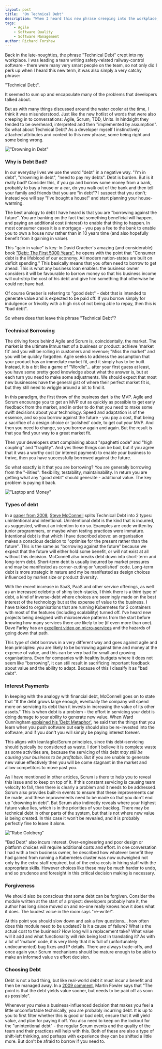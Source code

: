 ```yaml
---
layout: post
title:  "On Technical Debt"
description: "When I heard this new phrase creeping into the workplace, I instinctively attached attributes and context to it, some being right and some being wrong. Initially I assumed it was a bad thing, but really it is another tool to be used, but used wisely."
tags:
    - Agile
    - Software Quality
    - Software Management
author: Richard Forshaw
---
```


Back in the late-noughties, the phrase "Technical Debt" crept into my workplace. I was leading a team writing safety-related railway-control software - there were many very smart people on the team, so not only did I perk up when I heard this new term, it was also simply a very catchy phrase:

"Technical Debt".

It seemed to sum up and encapsulate many of the problems that developers talked about.

But as with many things discussed around the water cooler at the time, I think it was misunderstood. Just like the new hotlist of words that were also creeping in to conversations: Agile, Scrum, TDD, Units. In hindsight they tended to be overheard, interpreted and then "implemented by assumption". So what about Technical Debt? As a developer myself I instinctively attached attributes and context to this new phrase, some being right and some being wrong.

!["Drowning in Debt"](images/Debt.jpg)

### Why is Debt Bad?

In our everyday lives we use the word "debt" in a negative way. "I'm in debt", "drowning in debt", "need to pay my debts". Debt is burden. But is it really bad? Consider this, if you go and borrow some money from a bank, probably to buy a house or a car, do you walk out of the bank and then tell your family and friends that you are "in debt"? I suspect that you don't; instead you will say "I've bought a house!" and start planning your house-warming.

The best analogy to debt I have heard is that you are "borrowing against the future". You are banking on the fact that something beneficial will happen, and paying an additional cost (interest) to enable that thing to happen. In most consumer cases it is a mortgage - you pay a fee to the bank to enable you to own a house now rather than in 10 years time (and also hopefully benefit from it gaining in value).

This "gain in value" is key: In David Graeber's amazing (and considerable) book ["Debt: The First 5000 Years"](https://www.goodreads.com/book/show/6617037-debt), he opens with the point that "Consumer debt is the lifeblood of our economy. All modern nation-states are built on deficit spending." This basically means that you often need to borrow to get ahead. This is what any business loan enables: the business owner considers it will be favourable to borrow money so that his business income will out-strip the cost of his debt and give him something that otherwise he could not have had.

Of course Graeber is referring to "good debt" - debt that is intended to generate value and is expected to be paid off. If you borrow simply for indulgence or frivolity with a high risk of not being able to repay, then this is "bad debt".

So where does that leave this phrase "Technical Debt"?

### Technical Borrowing

The driving force behind Agile and Scrum is, coincidentally, the market. The market is the ultimate litmus test of a business or product: achieve 'market fit' and you will be rolling in customers and revenue; "Miss the market" and you will be quickly forgotten. Agile seeks to address the assumption that your product has an immediate market fit, and it simply has to be built. Instead, it is a bit like a game of "Wordle"... after your first guess at least, you have some pretty good knowledge about what the answer is, but at each turn you need to make some adjustments. We should expect that most new businesses have the general gist of where their perfect market fit is, but they still need to wriggle around a bit to find it.

In this paradigm, the first throw of the business dart is the MVP. Agile and Scrum encourage you to get an MVP out as quickly as possible to get early feedback from the market, and in order to do that you need to make some swift decisions about your technology. Speed and adaptation is of the essence, and so you borrow against the future - you pay a cost, that being a sacrifice of a design choice or 'polished' code, to get out your MVP. And then you need to change, so you borrow again and again. But the result is that you find your way to a great market fit.

Then your developers start complaining about "spaghetti code" and "high coupling" and "fragility". And yes these things can be bad, but if you agree that it was a worthy cost (or interest payment) to enable your business to thrive, then you have successfully borrowed against the future.

So what exactly is it that you are borrowing? You are generally borrowing from the "-ilities": flexibility, testability, maintainability. In return you are getting what any "good debt" should generate - additional value. The key problem is paying it back.

!["Laptop and Money"](images/laptop-creates-money.jpg)

### Types of debt

In a [paper from 2008](http://www.construx.com/uploadedfiles/resources/whitepapers/Managing%20Technical%20Debt.pdf), [Steve McConnell](https://www.linkedin.com/in/stevemcc) splits Technical Debt into 2 types: unintentional and intentional. Unintentional debt is the kind that is incurred, as suggested, without an intention to do so. Examples are code written by junior programmers, or maybe when testing practices were immature. Intentional debt is that which I have described above: an organisation makes a conscious decision to "optimise for the present rather than the future". This is the same as "borrowing against the future" because we expect that the future will either hold some benefit, or will not exist at all without this decision. McConnell also breaks debt down into short-term and long-term debt. Short-term debt is usually incurred by market pressures and may be manifested as corner-cutting or 'unpolished' code. Long-term debt is more strategic in nature and my be manifested as design choices influenced by market size or product diversity.

With the recent increase in SaaS, PaaS and other service offerings, as well as an increased celebrity of shiny tech-stacks, I think there is a third type of debt, a kind of inverse-debt where choices are seemingly made on the best interest of the technology but at the expense of value to the business. I have talked to organisations that are running Kubernetes for 2 containers with most of the features (including scalability) turned off. I've heard new projects being designed with microservice patterns from the start before knowing how many services there are likely to be (if even more than one). Dave Farley has an [excellent video on micro-services](https://www.youtube.com/watch?v=zzMLg3Ys5vI) and the hazards of going down that path.

This type of debt borrows in a very different way and goes against agile and lean principles: you are likely to be borrowing against time and money at the expense of value, and this can be very bad for small and growing organisations. Even for companies with healthy budgets where it does not seem like "borrowing", it can still result in sacrificing important feedback about value and the ability to adapt. Because of this I classify it as "bad debt".

### Interest Payments

In keeping with the analogy with financial debt, McConnell goes on to state that "If the debt grows large enough, eventually the company will spend more on servicing its
debt than it invests in increasing the value of its other assets." This is when debt is a problem - the effort in servicing your debt is doing damage to your ability to generate new value. When Ward Cunningham [explained his 'Debt Metaphor'](https://www.youtube.com/watch?v=pqeJFYwnkjE), he said that the things that you learn when you push software out early should also be re-invested into the software, and if you don't you will simply be paying interest forever.

This aligns with lean/agile/Scrum principles, since this debt-servicing should typically be considered as waste. I don't believe it is complete waste as some activities are, because the servicing of this debt _may still be causing your business to be profitable_. But if you are unable to generate new value effectively then you will be come stagnant in the market and allow competitors to move past you.

As I have mentioned in other articles, Scrum is there to help you to reveal this issue and to keep on top of it. If this constant servicing is causing team velocity to fall, then there is clearly a problem and it needs to be addressed. Scrum also provides built-in events to ensure that these improvements can be made, and these improvements need to be made so that you don't end up "drowning in debt". But Scrum also indirectly reveals where your highest future value lies, which is in the priorities of your backlog. There may be technical debt in other parts of the system, but that is not where new value is being created. In this case it won't be revealed, and it is probably perfectly fine to leave it alone.

!["Rube Goldberg"](images/rubegoldberg.png)

"Bad Debt" also incurs interest. Over-engineering and poor design or platform choices will require additional costs and effort. In one conversation I had with a tech business owner, he described how whatever benefit they had gained from running a Kubernetes cluster was now outweighed not only by the extra staff required, but of the extra costs in hiring staff with the appropriate skills. However choices like these may be much harder to undo, and so prudence and foresight in this critical decision making is necessary.

### Forgiveness

We should also be conscious that some debt can be forgiven. Consider the module written at the start of a project: developers probably hate it, the author has long since moved on and no-one really knows how it does what it does. The loudest voice in the room says "re-write!".

At this point you should slow down and ask a few questions... how often does this module need to be updated? Is it a cause of failure? What is the actual cost to the business? How long will a replacement take? What value will it add and what functionality will risk being lost in translating it? As with a lot of 'mature' code, it is very likely that it is full of (unfortunately undocumented) bug fixes and IP details. There are always trade-offs, and once again your Scrum mechanisms should be mature enough to be able to make an informed value vs effort decision.

### Choosing Debt

Debt is not a bad thing, but like real-world debt it must incur a benefit and then be managed away. In a [2009 comment](https://martinfowler.com/bliki/TechnicalDebtQuadrant.html), Martin Fowler says that "The point is that the debt yields value sooner, but needs to be paid off as soon as possible".

Whenever you make a business-influenced decision that makes you feel a little uncomfortable technically, you are probably incurring debt. It is up to you to first filter whether this is good or bad debt, ensure that it will yield value, and plan for paying it off. You also need to keep on the lookout for the "unintentional debt" - the regular Scrum events and the quality of the team and their practices will help with this. Both of these are also a type of shift-left thinking, and perhaps with experience they can be shifted a little more. But don't be afraid to borrow if you need to.


